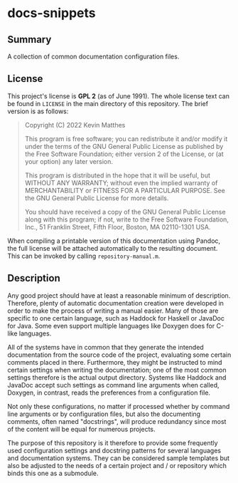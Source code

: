 <!------------------------------------------------------------------------------
--
-- Copyright (C) 2022 Kevin Matthes
--
-- This program is free software; you can redistribute it and/or modify
-- it under the terms of the GNU General Public License as published by
-- the Free Software Foundation; either version 2 of the License, or
-- (at your option) any later version.
--
-- This program is distributed in the hope that it will be useful,
-- but WITHOUT ANY WARRANTY; without even the implied warranty of
-- MERCHANTABILITY or FITNESS FOR A PARTICULAR PURPOSE.  See the
-- GNU General Public License for more details.
--
-- You should have received a copy of the GNU General Public License along
-- with this program; if not, write to the Free Software Foundation, Inc.,
-- 51 Franklin Street, Fifth Floor, Boston, MA 02110-1301 USA.
--
----
--
--  FILE
--      README.md
--
--  BRIEF
--      Important information regarding this project.
--
--  AUTHOR
--      Kevin Matthes
--
--  COPYRIGHT
--      (C) 2022 Kevin Matthes.
--      This file is licensed GPL 2 as of June 1991.
--
--  DATE
--      2022
--
--  NOTE
--      See `LICENSE' for full license.
--
------------------------------------------------------------------------------->

# docs-snippets

## Summary

A collection of common documentation configuration files.

## License

This project's license is **GPL 2** (as of June 1991).  The whole license text
can be found in `LICENSE` in the main directory of this repository.  The brief
version is as follows:

> Copyright (C) 2022 Kevin Matthes
>
> This program is free software; you can redistribute it and/or modify
> it under the terms of the GNU General Public License as published by
> the Free Software Foundation; either version 2 of the License, or
> (at your option) any later version.
>
> This program is distributed in the hope that it will be useful,
> but WITHOUT ANY WARRANTY; without even the implied warranty of
> MERCHANTABILITY or FITNESS FOR A PARTICULAR PURPOSE.  See the
> GNU General Public License for more details.
>
> You should have received a copy of the GNU General Public License along
> with this program; if not, write to the Free Software Foundation, Inc.,
> 51 Franklin Street, Fifth Floor, Boston, MA 02110-1301 USA.

When compiling a printable version of this documentation using Pandoc, the full
license will be attached automatically to the resulting document.  This can be
invoked by calling `repository-manual.m`.

## Description

Any good project should have at least a reasonable minimum of description.
Therefore, plenty of automatic documentation creation were developed in order
to make the process of writing a manual easier.  Many of those are specific to
one certain language, such as Haddock for Haskell or JavaDoc for Java.  Some
even support multiple languages like Doxygen does for C-like languages.

All of the systems have in common that they generate the intended documentation
from the source code of the project, evaluating some certain comments placed in
there.  Furthermore, they might be instructed to mind certain settings when
writing the documentation; one of the most common settings therefore is the
actual output directory.  Systems like Haddock and JavaDoc accept such settings
as command line arguments when called, Doxygen, in contrast, reads the
preferences from a configuration file.

Not only these configurations, no matter if processed whether by command line
arguments or by configuration files, but also the documenting comments, often
named "docstrings", will produce redundancy since most of the content will be
equal for numerous projects.

The purpose of this repository is it therefore to provide some frequently used
configuration settings and docstring patterns for several languages and
documentation systems.  They can be considered sample templates but also be
adjusted to the needs of a certain project and / or repository which binds this
one as a submodule.

<!----------------------------------------------------------------------------->
